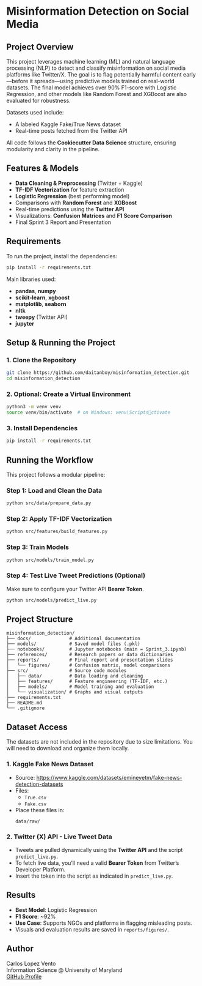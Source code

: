 # Misinformation Detection on Social Media

## Project Overview

This project leverages machine learning (ML) and natural language processing (NLP) to detect and classify misinformation on social media platforms like Twitter/X. The goal is to flag potentially harmful content early—before it spreads—using predictive models trained on real-world datasets. The final model achieves over 90% F1-score with Logistic Regression, and other models like Random Forest and XGBoost are also evaluated for robustness.

Datasets used include:
- A labeled Kaggle Fake/True News dataset
- Real-time posts fetched from the Twitter API

All code follows the **Cookiecutter Data Science** structure, ensuring modularity and clarity in the pipeline.

## Features & Models

- **Data Cleaning & Preprocessing** (Twitter + Kaggle)
- **TF-IDF Vectorization** for feature extraction
- **Logistic Regression** (best performing model)
- Comparisons with **Random Forest** and **XGBoost**
- Real-time predictions using the **Twitter API**
- Visualizations: **Confusion Matrices** and **F1 Score Comparison**
- Final Sprint 3 Report and Presentation

## Requirements

To run the project, install the dependencies:

```bash
pip install -r requirements.txt
```

Main libraries used:
- **pandas**, **numpy**
- **scikit-learn**, **xgboost**
- **matplotlib**, **seaborn**
- **nltk**
- **tweepy** (Twitter API)
- **jupyter**

## Setup & Running the Project

### 1. Clone the Repository

```bash
git clone https://github.com/daitanboy/misinformation_detection.git
cd misinformation_detection
```

### 2. Optional: Create a Virtual Environment

```bash
python3 -m venv venv
source venv/bin/activate  # on Windows: venv\Scriptsctivate
```

### 3. Install Dependencies

```bash
pip install -r requirements.txt
```

## Running the Workflow

This project follows a modular pipeline:

### Step 1: Load and Clean the Data
```bash
python src/data/prepare_data.py
```

### Step 2: Apply TF-IDF Vectorization
```bash
python src/features/build_features.py
```

### Step 3: Train Models
```bash
python src/models/train_model.py
```

### Step 4: Test Live Tweet Predictions (Optional)
Make sure to configure your Twitter API **Bearer Token**.
```bash
python src/models/predict_live.py
```

## Project Structure

```
misinformation_detection/
├── docs/              # Additional documentation
├── models/            # Saved model files (.pkl)
├── notebooks/         # Jupyter notebooks (main = Sprint_3.ipynb)
├── references/        # Research papers or data dictionaries
├── reports/           # Final report and presentation slides
│   └── figures/       # Confusion matrix, model comparisons
├── src/               # Source code modules
│   ├── data/          # Data loading and cleaning
│   ├── features/      # Feature engineering (TF-IDF, etc.)
│   ├── models/        # Model training and evaluation
│   └── visualization/ # Graphs and visual outputs
├── requirements.txt
├── README.md
└── .gitignore
```

## Dataset Access

The datasets are not included in the repository due to size limitations. You will need to download and organize them locally.

### 1. Kaggle Fake News Dataset
- Source: https://www.kaggle.com/datasets/emineyetm/fake-news-detection-datasets
- Files:
  - `True.csv`
  - `Fake.csv`
- Place these files in:
  ```
  data/raw/
  ```

### 2. Twitter (X) API - Live Tweet Data
- Tweets are pulled dynamically using the **Twitter API** and the script `predict_live.py`.
- To fetch live data, you’ll need a valid **Bearer Token** from Twitter’s Developer Platform.
- Insert the token into the script as indicated in `predict_live.py`.

## Results

- **Best Model**: Logistic Regression
- **F1 Score**: ~92%
- **Use Case**: Supports NGOs and platforms in flagging misleading posts.
- Visuals and evaluation results are saved in `reports/figures/`.

## Author

Carlos Lopez Vento  
Information Science @ University of Maryland  
[GitHub Profile](https://github.com/daitanboy)
